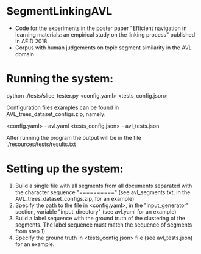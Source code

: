 SegmentLinkingAVL
=========

- Code for the experiments in the poster paper "Efficient navigation in learning materials: an empirical study on the linking process" published in AEID 2018
- Corpus with human judgements on topic segment similarity in the AVL domain

Running the system:
=========

python ./tests/slice_tester.py <config.yaml> <tests_config.json>

Configuration files examples can be found in AVL_trees_dataset_configs.zip, namely:

<config.yaml> - avl.yaml
<tests_config.json> - avl_tests.json

After running the program the output will be in the file ./resources/tests/results.txt

Setting up the system:
=========

1) Build a single file with all segments from all documents separated with the character sequence "==========" (see avl_segments.txt, in the AVL_trees_dataset_configs.zip, for an example)
2) Specify the path to the file in <config.yaml>, in the "input_generator" section, variable "input_directory" (see avl.yaml for an example)
3) Build a label sequence with the ground truth of the clustering of the segments. The label sequence must match the sequence of segments from step 1).
4) Specify the ground truth in <tests_config.json> file (see avl_tests.json) for an example.
